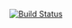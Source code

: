 [![Build Status](https://travis-ci.org/sebseb7/sdl_2048.svg?branch=master)](https://travis-ci.org/sebseb7/sdl_2048)



